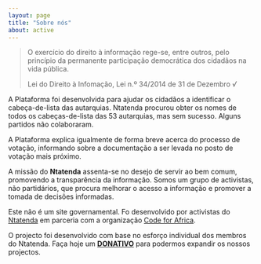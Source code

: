 ```yaml
---
layout: page
title: "Sobre nós"
about: active
---
```


> O exercício do direito à informação rege-se, entre outros, pelo princípio da permanente participação democrática dos cidadãos na vida pública.
> <footer>Lei do Direito à Infomação, Lei n.º 34/2014 de 31 de Dezembro <cite title="Source Title">√</cite></footer>

<p class="lead">A Plataforma foi desenvolvida para ajudar os cidadãos a identificar o cabeça-de-lista das autarquias. Ntatenda procurou obter os nomes de todos os cabeças-de-lista das 53 autarquias, mas sem sucesso. Alguns partidos não colaboraram.</p>

A Plataforma explica igualmente de forma breve acerca do processo de votação, informando sobre a documentação a ser levada no posto de votação mais próximo.

A missão do <b>Ntatenda</b> assenta-se no desejo de servir ao bem comum, promovendo a transparência da informação.
Somos um grupo de activistas, não partidários, que procura melhorar o acesso a informação e promover a tomada de decisões informadas.

Este não é um site governamental. Fo desenvolvido por activistas do <a href="http://ntatenda.com/" target="_blank">Ntatenda</a> em parceria com a organização <a href="http://www.codeforafrica.org" target="_blank">Code for Africa</a>.

O projecto foi desenvolvido com base no esforço individual dos membros do Ntatenda. Faça hoje um  <a href="http://eleicoes.ntatenda.com/doacoes/" target="_blank"><b>DONATIVO</b></a> para podermos expandir os nossos projectos.
